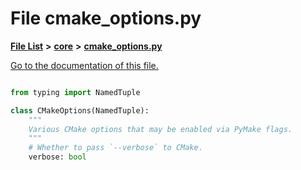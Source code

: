 
# File cmake\_options.py

[**File List**](files.md) **>** [**core**](dir_b275da0bd59d7f0b7cbb72771801f871.md) **>** [**cmake\_options.py**](cmake__options_8py.md)

[Go to the documentation of this file.](cmake__options_8py.md) 

```Python

from typing import NamedTuple

class CMakeOptions(NamedTuple):
    """
    Various CMake options that may be enabled via PyMake flags.
    """
    # Whether to pass `--verbose` to CMake.
    verbose: bool

```